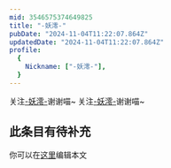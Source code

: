 ```yaml
---
mid: 3546575374649825
title: "-妖澪-"
pubDate: "2024-11-04T11:22:07.864Z"
updatedDate: "2024-11-04T11:22:07.864Z"
profile:
  {
    Nickname: ["-妖澪-"],
  }
---
```


关注[-妖澪-](https://space.bilibili.com/3546575374649825)谢谢喵~ 关注[-妖澪-](https://space.bilibili.com/3546575374649825)谢谢喵~

## 此条目有待补充
你可以在[这里](https://github.com/Yuhanawa/VTuber.ICU-Content/edit/master/v/-妖澪-/index.md)编辑本文
